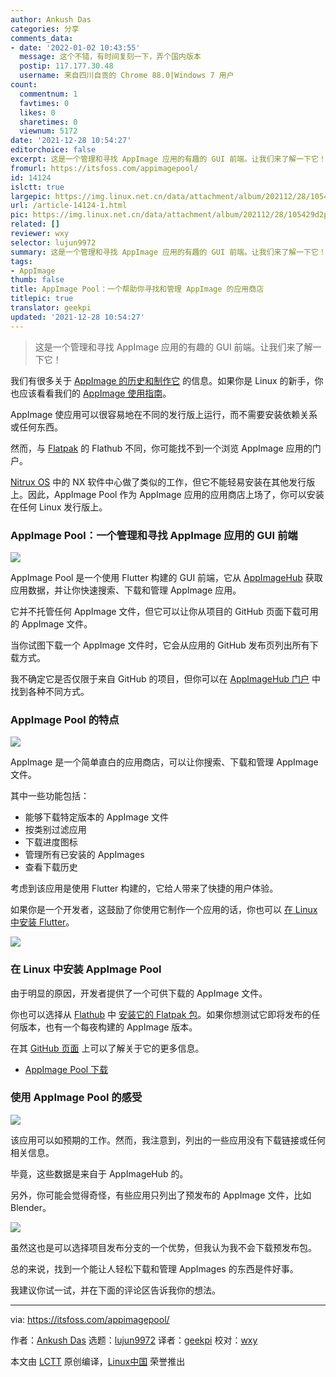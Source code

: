 ```yaml
---
author: Ankush Das
categories: 分享
comments_data:
- date: '2022-01-02 10:43:55'
  message: 这个不错，有时间复刻一下，弄个国内版本
  postip: 117.177.30.48
  username: 来自四川自贡的 Chrome 88.0|Windows 7 用户
count:
  commentnum: 1
  favtimes: 0
  likes: 0
  sharetimes: 0
  viewnum: 5172
date: '2021-12-28 10:54:27'
editorchoice: false
excerpt: 这是一个管理和寻找 AppImage 应用的有趣的 GUI 前端。让我们来了解一下它！
fromurl: https://itsfoss.com/appimagepool/
id: 14124
islctt: true
largepic: https://img.linux.net.cn/data/attachment/album/202112/28/105429d2pr3seffyt20mcr.png
url: /article-14124-1.html
pic: https://img.linux.net.cn/data/attachment/album/202112/28/105429d2pr3seffyt20mcr.png.thumb.jpg
related: []
reviewer: wxy
selector: lujun9972
summary: 这是一个管理和寻找 AppImage 应用的有趣的 GUI 前端。让我们来了解一下它！
tags:
- AppImage
thumb: false
title: AppImage Pool：一个帮助你寻找和管理 AppImage 的应用商店
titlepic: true
translator: geekpi
updated: '2021-12-28 10:54:27'
---
```



> 
> 这是一个管理和寻找 AppImage 应用的有趣的 GUI 前端。让我们来了解一下它！
> 
> 
> 


我们有很多关于 [AppImage 的历史和制作它](https://itsfoss.com/appimage-interview/) 的信息。如果你是 Linux 的新手，你也应该看看我们的 [AppImage 使用指南](https://itsfoss.com/use-appimage-linux/)。


AppImage 使应用可以很容易地在不同的发行版上运行，而不需要安装依赖关系或任何东西。


然而，与 [Flatpak](https://itsfoss.com/what-is-flatpak/) 的 Flathub 不同，你可能找不到一个浏览 AppImage 应用的门户。


[Nitrux OS](https://nxos.org) 中的 NX 软件中心做了类似的工作，但它不能轻易安装在其他发行版上。因此，AppImage Pool 作为 AppImage 应用的应用商店上场了，你可以安装在任何 Linux 发行版上。


### AppImage Pool：一个管理和寻找 AppImage 应用的 GUI 前端


![](https://img.linux.net.cn/data/attachment/album/202112/28/105429d2pr3seffyt20mcr.png)


AppImage Pool 是一个使用 Flutter 构建的 GUI 前端，它从 [AppImageHub](https://www.appimagehub.com) 获取应用数据，并让你快速搜索、下载和管理 AppImage 应用。


它并不托管任何 AppImage 文件，但它可以让你从项目的 GitHub 页面下载可用的 AppImage 文件。


当你试图下载一个 AppImage 文件时，它会从应用的 GitHub 发布页列出所有下载方式。


我不确定它是否仅限于来自 GitHub 的项目，但你可以在 [AppImageHub 门户](https://www.appimagehub.com) 中找到各种不同方式。


### AppImage Pool 的特点


![](https://img.linux.net.cn/data/attachment/album/202112/28/105431m6433w6obymzbmy0.png)


AppImage 是一个简单直白的应用商店，可以让你搜索、下载和管理 AppImage 文件。


其中一些功能包括：


* 能够下载特定版本的 AppImage 文件
* 按类别过滤应用
* 下载进度图标
* 管理所有已安装的 AppImages
* 查看下载历史


考虑到该应用是使用 Flutter 构建的，它给人带来了快捷的用户体验。


如果你是一个开发者，这鼓励了你使用它制作一个应用的话，你也可以 [在 Linux 中安装 Flutter](https://itsfoss.com/install-flutter-linux/)。


![](https://img.linux.net.cn/data/attachment/album/202112/28/105432clbl3qllls566ro3.png)


### 在 Linux 中安装 AppImage Pool


由于明显的原因，开发者提供了一个可供下载的 AppImage 文件。


你也可以选择从 [Flathub](https://flathub.org/apps/details/io.github.prateekmedia.appimagepool) 中 [安装它的 Flatpak 包](https://itsfoss.com/flatpak-guide/)。如果你想测试它即将发布的任何版本，也有一个每夜构建的 AppImage 版本。


在其 [GitHub 页面](https://github.com/prateekmedia/appimagepool) 上可以了解关于它的更多信息。


* [AppImage Pool 下载](https://github.com/prateekmedia/appimagepool/releases)


### 使用 AppImage Pool 的感受


![](https://img.linux.net.cn/data/attachment/album/202112/28/105434yzvkzqpvjvkyqvvz.png)


该应用可以如预期的工作。然而，我注意到，列出的一些应用没有下载链接或任何相关信息。


毕竟，这些数据是来自于 AppImageHub 的。


另外，你可能会觉得奇怪，有些应用只列出了预发布的 AppImage 文件，比如 Blender。


![](https://img.linux.net.cn/data/attachment/album/202112/28/105436wxtp87pxppiitvpa.png)


虽然这也是可以选择项目发布分支的一个优势，但我认为我不会下载预发布包。


总的来说，找到一个能让人轻松下载和管理 AppImages 的东西是件好事。


我建议你试一试，并在下面的评论区告诉我你的想法。




---


via: <https://itsfoss.com/appimagepool/>


作者：[Ankush Das](https://itsfoss.com/author/ankush/) 选题：[lujun9972](https://github.com/lujun9972) 译者：[geekpi](https://github.com/geekpi) 校对：[wxy](https://github.com/wxy)


本文由 [LCTT](https://github.com/LCTT/TranslateProject) 原创编译，[Linux中国](https://linux.cn/) 荣誉推出
